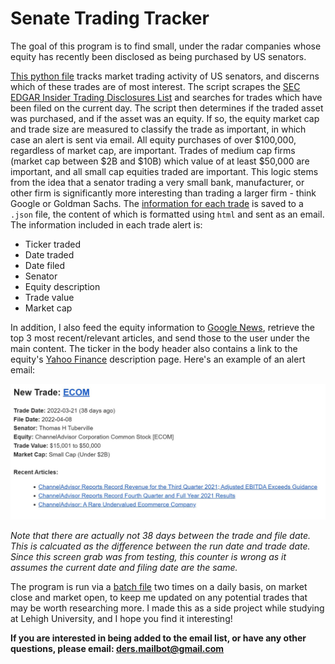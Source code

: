 # Senate Trading Tracker

<p>The goal of this program is to find small, under the radar companies whose equity has recently been disclosed as being purchased by US senators.</p>

[This python file](/main/ScrapeTradesToday.py) tracks market trading activity of US senators, and discerns which of these trades are of most interest. The script scrapes the [SEC EDGAR Insider Trading Disclosures List](https://sec.report/Senate-Stock-Disclosures) and searches for trades which have been filed on the current day. The script then determines if the traded asset was purchased, and if the asset was an equity. If so, the equity market cap and trade size are measured to classify the trade as important, in which case an alert is sent via email. All equity purchases of over $100,000, regardless of market cap, are important. Trades of medium cap firms (market cap between $2B and $10B) which value of at least $50,000 are important, and all small cap equities traded are important. This logic stems from the idea that a senator trading a very small bank, manufacturer, or other firm is significantly more interesting than trading a larger firm - think Google or Goldman Sachs. The [information for each trade](/res/daily_trades.json) is saved to a ```.json``` file, the content of which is formatted using ```html``` and sent as an email. The information included in each trade alert is:

- Ticker traded
- Date traded
- Date filed
- Senator
- Equity description
- Trade value
- Market cap

In addition, I also feed the equity information to [Google News](https://news.google.com/topstories?hl=en-US&gl=US&ceid=US:en), retrieve the top 3 most recent/relevant articles, and send those to the user under the main content. The ticker in the body header also contains a link to the equity's [Yahoo Finance](https://finance.yahoo.com/) description page. Here's an example of an alert email:

![](/res/sample_alert.JPG)

<i>Note that there are actually not 38 days between the trade and file date. This is calcuated as the difference between the run date and trade date. Since this screen grab was from testing, this counter is wrong as it assumes the current date and filing date are the same.</i>

The program is run via a [batch file](/tools/run_trades.bat) two times on a daily basis, on market close and market open, to keep me updated on any potential trades that may be worth researching more. I made this as a side project while studying at Lehigh University, and I hope you find it interesting!

<b> If you are interested in being added to the email list, or have any other questions, please email:
ders.mailbot@gmail.com</b>